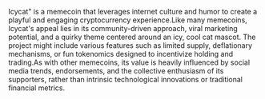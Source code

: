 Icycat" is a memecoin that leverages internet culture
and humor to create a playful and engaging cryptocurrency 
experience.Like many memecoins, Icycat's appeal lies in its
community-driven approach, viral marketing potential, and a 
quirky theme centered around an icy, cool cat mascot.
The project might include various features such as limited 
supply, deflationary mechanisms, or fun tokenomics designed 
to incentivize holding and trading.As with other memecoins, 
its value is heavily influenced by social media trends,
endorsements, and the collective enthusiasm of its supporters,
rather than intrinsic technological innovations or traditional 
financial metrics.
